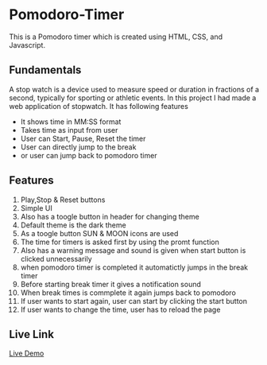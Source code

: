 # Pomodoro-Timer

This is a Pomodoro timer which is created using HTML, CSS, and Javascript.

## Fundamentals

A stop watch is a device used to measure speed or duration in fractions of a second, typically for sporting or athletic events. In this project I had made a web application of stopwatch. It has following features

- It shows time in MM:SS format
- Takes time as input from user
- User can Start, Pause, Reset the timer
- User can directly jump to the break
- or user can jump back to pomodoro timer

## Features

1. Play,Stop & Reset buttons
2. Simple UI
3. Also has a toogle button in header for changing theme
4. Default theme is the dark theme
5. As a toogle button SUN & MOON icons are used
6. The time for timers is asked first by using the promt function
7. Also has a warning message and sound is given when start button is clicked unnecessarily
8. when pomodoro timer is completed it automatictly jumps in the break timer
9. Before starting break timer it gives a notification sound
10. When break times is commplete it again jumps back to pomodoro
11. If user wants to start again, user can start by clicking the start button
12. If user wants to change the time, user has to reload the page

## Live Link

[Live Demo](https://sagar-vartak.github.io/Pomodoro-Timer/)
